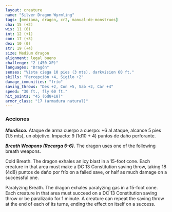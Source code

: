 ```yaml
---
layout: creature
name: "Silver Dragon Wyrmling"
tags: [mediana, dragon, cr2, manual-de-monstruos]
cha: 15 (+2)
wis: 11 (0)
int: 12 (+1)
con: 17 (+3)
dex: 10 (0)
str: 19 (+4)
size: Medium dragon
alignment: legal bueno
challenge: "2 (450 XP)"
languages: "Dragón"
senses: "Vista ciega 10 pies (3 mts), darkvision 60 ft."
skills: "Percepción +4, Sigilo +2"
damage_immunities: "frío"
saving_throws: "Des +2, Con +5, Sab +2, Car +4"
speed: "30 ft., fly 60 ft."
hit_points: "45 (6d8+18)"
armor_class: "17 (armadura natural)"
---
```


### Acciones

***Mordisco.*** Ataque de arma cuerpo a cuerpo: +6 al ataque, alcance 5 pies (1.5 mts), un objetivo. Impacto: 9 (1d10 + 4) puntos de daño perforante.

***Breath Weapons (Recarga 5-6).*** The dragon uses one of the following breath weapons.

Cold Breath. The dragon exhales an icy blast in a 15-foot cone. Each creature in that area must make a DC 13 Constitution saving throw, taking 18 (4d8) puntos de daño por frío on a failed save, or half as much damage on a successful one.

Paralyzing Breath. The dragon exhales paralyzing gas in a 15-foot cone. Each creature in that area must succeed on a DC 13 Constitution saving throw or be paralizado for 1 minute. A creature can repeat the saving throw at the end of each of its turns, ending the effect on itself on a success.